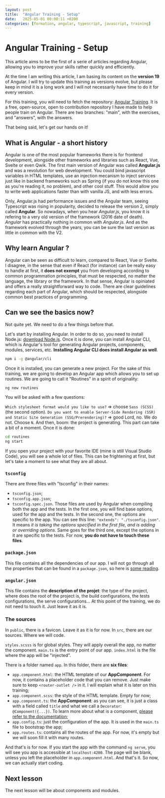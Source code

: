 ```yaml
---
layout: post
title:  "Angular Training - Setup"
date:   2025-05-01 00:00:11 +0200
categories: [formation, angular, typescript, javascript, training]
---
```


# Angular Training - Setup

This article aims to be the first of a serie of articles regarding Angular, allowing you to improve your skills rather quickly and efficiently.

At the time I am writing this article, I am basing its content on the **version 19** of Angular. I will try to update this training as versions evolve, but please keep in mind it is a long work and I will not necessarily have time to do it for every version.

For this training, you will need to fetch the repository: [Angular Training](https://github.com/thomastoledo/angular-training).
It is a free, open-source, open to contribution repository I have made to help people train on Angular. There are two branches: "main", with the exercises, and "answers", with the answers.

That being said, let's get our hands on it!


## What is Angular - a short history
Angular is one of the most popular frameworks there is for frontend development, alongside other frameworks and libraries such as React, Vue, Svelte or even Qwik. The first main version of Angular was called **Angular.js** and was a revolution for web development. You could bind javascript variables in HTML templates, use an injection mecanism to inject services just like in backend frameworks such as Spring (if you do not know this one as you're reading it, no problem), and other cool stuff. This would allow you to write web applications faster than with vanilla JS, and with less errors.

Only, Angular.js had performance issues and the Angular team, seeing Typescript was rising in popularity, decided to release the version 2, simply called **Angular**. So nowadays, when you hear *Angular.js*, you know it is refering to a very old version of the framework (2016 date of death). *Angular* has practically nothing in common with *Angular.js*. And as the framework evolved through the years, you can be sure the last version as little in common with the V2.

## Why learn Angular ?
Angular can be seen as difficult to learn, compared to React, Vue or Svelte. I disagree, in the sense that even if React (for instance) can be really easy to handle at first, it **does not exempt** you from developing according to common programmation principles, that must be respected, no matter the language, the library or the framework. In that sense, Angular is opiniated and offers a really straightforward way to code. There are clear guidelines regarding each part of Angular, which should be respected, alongside common best practices of programming.

## Can we see the basics now?
Not quite yet. We need to do a few things before that.

Let's start by installing Angular.
In order to do so, you need to install Node.js: [download Node.js](https://nodejs.org/en/download).
Once it is done, you can install Angular CLI, which is Angular's tool for generating Angular projects, components, modules, services, etc. **Installing Angular CLI does install Angular as well**.

```bash
npm i -g @angular/cli
```
Once it is installed, you can generate a new project. For the sake of this training, we are going to develop an Angular app which allows you to set up routines. We are going to call it "Routines" in a spirit of originality:

```bash
ng new routines
```

You will be asked with a few questions:

`Which stylesheet format would you like to use?` => choose `Sass (SCSS)` (the second option).
`Do you want to enable Server-Side Rendering (SSR) and Static Site Generation (SSG/Prerendering)?` => good Lord, no. We do not. Choose `N`.
And then, boom: the project is generating. This part can take a bit of a moment. Once it is done:

```bash
cd routines
ng start
```

If you open your project with your favorite IDE (mine is still Visual Studio Code), you will see a whole lot of files. This can be frightening at first, but let's take a moment to see what they are all about.

### `tsconfig`
There are three files with "tsconfig" in their names:

- `tsconfig.json`;
- `tsconfig.app.json`;
- `tsconfig.spec.json`.
Those files are used by Angular when compiling both the app and the tests. In the first one, you will find base options, used for the app and the tests. In the second one, the options are specific to the app. You can see this line: `"extends": "./tsconfig.json"`. It means *it is taking the options specified in the first file, and is adding or overriding options*.
Same goes for the third one, except the options in it are specific to the tests.
For now, **you do not have to touch these files**.

### `package.json`
This file contains all the dependencies of our app. I will not go through all the properties that can be found in a `package.json`, so here is [some reading](https://docs.npmjs.com/cli/v11/configuring-npm/package-json).

### `angular.json`
This file contains the **description of the projet**: the type of the project, where does the root of the project is, the build configurations, the tests configurations, the serve configurations... At this point of the training, we do not need to touch it. Just leave it as it is.

### The sources
In `public`, there is a favicon. Leave it as it is for now.
In `src`, there are our sources. Where we will code.

`styles.scsss` is for global styles. They will apply overall the app, no matter the component.
`main.ts` is the entry point of our app.
`index.html` is the file where the app will be "injected".

There is a folder named `app`. In this folder, there are **six files**:
- `app.component.html`: the HTML template of our **AppComponent**. For now, it contains a placeholder code that you can remove. Just make sure to keep `<router-outlet />` in it. I will explain what it is later on this training;
- `app.component.scss`: the style of the HTML template. Empty for now;
- `app.component.ts`: the **AppComponent**: as you can see, it is just a class with a field called `title` and what we call a `Decorator`: `@Component({...})`. To learn more about what is a component, [please refer to the documentation](https://angular.dev/guide/components);
- `app.config.ts`: just the configuration of the app. It is used in the `main.ts` file to bootstrap the app;
- `app.routes.ts`: contains all the routes of the app. For now, it's empty but we will soon fill it with many routes.

And that's is for now.
If you start the app with the command `ng serve`, you will see you app is accessible at `localhost:4200`. The page will be blank, unless you left the placeholder in `app.component.html`. And that's it. So now, we can actually start coding.

## Next lesson
The next lesson will be about components and modules.